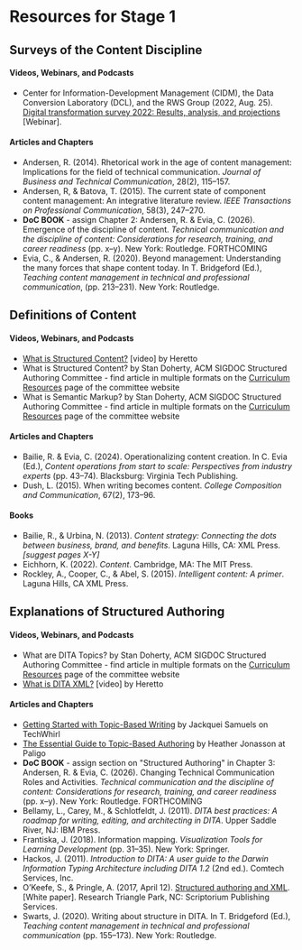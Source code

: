 # Resources for Stage 1

## Surveys of the Content Discipline  

#### Videos, Webinars, and Podcasts
* Center for Information-Development Management (CIDM), the Data Conversion Laboratory (DCL), and the RWS Group (2022, Aug. 25). [Digital transformation survey 2022: Results, analysis, and projections](https://www.infomanagementcenter.com/product/digital-transformation-survey-2022/) [Webinar].

#### Articles and Chapters
* Andersen, R. (2014). Rhetorical work in the age of content management: Implications for the field of technical communication. *Journal of Business and Technical Communication*, 28(2), 115–157.
* Andersen, R, & Batova, T. (2015). The current state of component content management: An integrative literature review. *IEEE Transactions on Professional Communication*, 58(3), 247–270.
* **DoC BOOK** - assign Chapter 2: Andersen, R. & Evia, C. (2026). Emergence of the discipline of content. *Technical communication and the discipline of content: Considerations for research, training, and career readiness* (pp. x–y). New York: Routledge. FORTHCOMING
* Evia, C., & Andersen, R. (2020). Beyond management: Understanding the many forces that shape content today. In T. Bridgeford (Ed.), *Teaching content management in technical and professional communication*, (pp. 213–231). New York: Routledge.

## Definitions of Content  

#### Videos, Webinars, and Podcasts
* [What is Structured Content?](https://www.youtube.com/watch?v=7SWhLVaWVP8&list=PL4ZeW5ujwMiHejcQaJrhxlSCHcRqlTidx&index=2) [video] by Heretto
* What is Structured Content? by Stan Doherty, ACM SIGDOC Structured Authoring Committee - find article in multiple formats on the [Curriculum Resources](https://acm-sigdoc-structured.org/1-curriculum-resources.html) page of the committee website
* What is Semantic Markup? by Stan Doherty, ACM SIGDOC Structured Authoring Committee - find article in multiple formats on the [Curriculum Resources](https://acm-sigdoc-structured.org/1-curriculum-resources.html) page of the committee website

#### Articles and Chapters
* Bailie, R. & Evia, C. (2024). Operationalizing content creation. In C. Evia (Ed.), *Content operations from start to scale: Perspectives from industry experts* (pp. 43–74). Blacksburg: Virginia Tech Publishing.
* Dush, L. (2015). When writing becomes content. *College Composition and Communication*, 67(2), 173–96.

#### Books
* Bailie, R., & Urbina, N. (2013). *Content strategy: Connecting the dots between business, brand, and benefits*. Laguna Hills, CA: XML Press. *[suggest pages X-Y]*
* Eichhorn, K. (2022). *Content*. Cambridge, MA: The MIT Press.
* Rockley, A., Cooper, C., & Abel, S. (2015). *Intelligent content: A primer*. Laguna Hills, CA XML Press.

## Explanations of Structured Authoring 

#### Videos, Webinars, and Podcasts
* What are DITA Topics? by Stan Doherty, ACM SIGDOC Structured Authoring Committee - find article in multiple formats on the [Curriculum Resources](https://acm-sigdoc-structured.org/1-curriculum-resources.html) page of the committee website
* [What is DITA XML?](https://www.youtube.com/watch?v=Y9SzB5KceIQ&list=PL4ZeW5ujwMiHejcQaJrhxlSCHcRqlTidx&index=6) [video] by Heretto 

#### Articles and Chapters
* [Getting Started with Topic-Based Writing](https://techwhirl.com/getting-started-with-topic-based-writing/) by Jackquei Samuels on TechWhirl
* [The Essential Guide to Topic-Based Authoring](https://paligo.net/blog/structured-authoring/the-essential-guide-to-topic-based-authoring/) by Heather Jonasson at Paligo
* **DoC BOOK** - assign section on "Structured Authoring" in Chapter 3: Andersen, R. & Evia, C. (2026). Changing Technical Communication Roles and Activities. *Technical communication and the discipline of content: Considerations for research, training, and career readiness* (pp. x–y). New York: Routledge. FORTHCOMING
* Bellamy, L., Carey, M., & Schlotfeldt, J. (2011). *DITA best practices: A roadmap for writing, editing, and architecting in DITA*. Upper Saddle River, NJ: IBM Press.
* Frantiska, J. (2018). Information mapping. *Visualization Tools for Learning Development* (pp. 31–35). New York: Springer.
* Hackos, J. (2011). *Introduction to DITA: A user guide to the Darwin Information Typing Architecture including DITA 1.2* (2nd ed.). Comtech Services, Inc.
* O’Keefe, S., & Pringle, A. (2017, April 12). [Structured authoring and XML](https://www.scriptorium.com/structure.pdf). [White paper]. Research Triangle Park, NC: Scriptorium Publishing Services.
* Swarts, J. (2020). Writing about structure in DITA. In T. Bridgeford (Ed.), *Teaching content management in technical and professional communication* (pp. 155–173). New York: Routledge.





